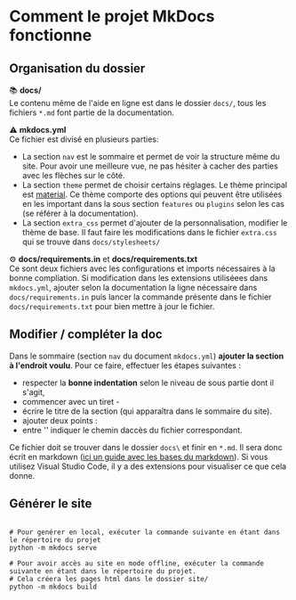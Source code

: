Comment le projet MkDocs fonctionne
===============================================

Organisation du dossier
---------------------

📚 **docs/** <br>
Le contenu même de l'aide en ligne est dans le dossier `docs/`, tous les fichiers  `*.md` font partie de la documentation.

⚠️ **mkdocs.yml** <br>
Ce fichier est divisé en plusieurs parties:
- La section `nav` est le sommaire et permet de voir la structure même du site. Pour avoir une meilleure vue, ne pas hésiter à cacher des parties avec les flèches sur le côté. 
- La section `theme` permet de choisir certains réglages. Le thème principal est [material](https://squidfunk.github.io/mkdocs-material/getting-started/). Ce thème comporte des options qui peuvent être utilisées en les important dans la sous section `features` ou `plugins` selon les cas (se référer à la documentation). 
- La section `extra_css` permet d'ajouter de la personnalisation, modifier le thème de base. Il faut faire les modifications dans le fichier `extra.css` qui se trouve dans `docs/stylesheets/`

⚙️ **docs/requirements.in** et **docs/requirements.txt** <br>
Ce sont deux fichiers avec les configurations et imports nécessaires à la bonne compliation. Si modification dans les extensions utiliséees dans `mkdocs.yml`, ajouter selon la documentation la ligne nécessaire dans `docs/requirements.in` puis lancer la commande présente dans le fichier `docs/requirements.txt` pour bien mettre à jour le fichier.

Modifier / compléter la doc
---------------------
Dans le sommaire (section `nav` du document `mkdocs.yml`) **ajouter la section à l'endroit voulu**.
Pour ce faire, effectuer les étapes suivantes :
- respecter la **bonne indentation** selon le niveau de sous partie dont il s'agit,  
- commencer avec un tiret - 
- écrire le titre de la section (qui apparaîtra dans le sommaire du site). 
- ajouter deux points :
- entre '' indiquer le chemin daccès du fichier correspondant. 

Ce fichier doit se trouver dans le dossier `docs\` et finir en `*.md`. Il sera donc écrit en markdown ([ici un guide avec les bases du markdown](https://www.ionos.fr/digitalguide/sites-internet/developpement-web/markdown/)). Si vous utilisez Visual Studio Code, il y a des extensions pour visualiser ce que cela donne.



Générer le site
---------------------

```console

# Pour genérer en local, exécuter la commande suivante en étant dans le répertoire du projet
python -m mkdocs serve

# Pour avoir accès au site en mode offline, exécuter la commande suivante en étant dans le répertoire du projet. 
# Cela créera les pages html dans le dossier site/
python -m mkdocs build
```